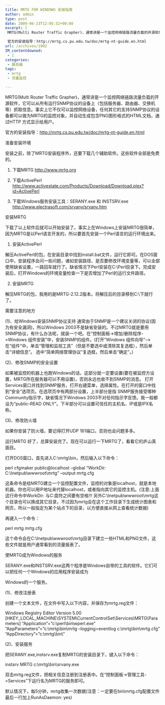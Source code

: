 ```yaml
---
title: MRTG FOR WINDOWS 安装指南
author: admin
type: post
date: 2009-06-23T12:05:52+00:00
excerpt: |
 MRTG(Multi Router Traffic Grapher)，通常讲是一个监控网络链路流量负载的开源软件，它可以从所有运行SNMP协议的设备上（包括服务器、路由器、交换机等）抓取信息。事实上它不仅可以监控网络设备，任何其它的支持SNMP协议的设备都可以做为MRTG的监控对象，并自动生成包含PNG图形格式的HTML文档，通过HTTP 方式显示给用户。

 官方的安装指导：http://mrtg.cs.pu.edu.tw/doc/mrtg-nt-guide.en.html
url: /archives/1902
IM_contentdowned:
 - 1
categories:
 - 服务器
tags:
 - mrtg
 - 流量监控

---
```

MRTG(Multi Router Traffic Grapher)，通常讲是一个监控网络链路流量负载的开源软件，它可以从所有运行SNMP协议的设备上（包括服务器、路由器、交换机等）抓取信息。事实上它不仅可以监控网络设备，任何其它的支持SNMP协议的设备都可以做为MRTG的监控对象，并自动生成包含PNG图形格式的HTML文档，通过HTTP 方式显示给用户。

官方的安装指导：http://mrtg.cs.pu.edu.tw/doc/mrtg-nt-guide.en.html

准备安装环境

安装之前，除了MRTG安装程序外，还要下载几个辅助软件。这些软件全部是免费的。
1. 下载MRTG
http://www.mrtg.org

2. 下载ActivePerl
http://www.activestate.com/Products/Download/Download.plex?id=ActivePerl

3. 下载Windows服务安装工具：SERANY.exe 和 INSTSRV.exe
http://www.electrasoft.com/srvany/srvany.htm

安装MRTG

下载了以上软件后就可以开始安装了。事实上在Windows上安装MRTG很简单，因为MRTG是以Perl语言开发的，所以要首先安装一个Perl语言的运行环境出来。

1. 安装ActivePerl

解压ActivePerl的包，在安装目录中找到install.bat文件，运行它即可。在DOS窗口中，安装程序会问一些问题，诸如安装路径、是否要修改环境变量等，可以全部使用缺省设置，一路回车就行了。缺省情况下Perl安装在C:\Perl目录下。完成安装后，打开Windows的环境变量检查一下是否增加了Perl的运行文件路径。

2. 安装MRTG

解压MRTG的包，我用的是MRTG-2.12.2版本。将解压后的目录移到C:\下就行了。

需要注意的地方

(1)、给Windows安装SNMP协议支持
通常由于SNMP是一个建议关闭的协议(因为有安全漏洞)，所以Windows 2003不是缺省安装的。不过MRTG就是要用SNMP协议，有什么办法呢，就装一个吧。在“控制面板->增加/删除程序->Windows 组件安装”中，安装SNMP的组件。(打开”Windows 组件向导”–>在“组件”中，单击“管理和监视工具”（但是不要选中或清除其复选框），然后单击“详细信息”。
选中“简单网络管理协议”复选框，然后单击“确定”。)

(2)、修改SNMP的安全设置

如果被监控的机器上也跑Windows的话，这部分就一定要设置(要在被监控方设置，MRTG所在服务器可以不用设置)，否则永远也收不到SNMP的消息。
打开Services窗口并找到SNMP服务，打开右键菜单，选择属性。在打开的窗口中找到“安全”选项页。在选项页中有两部分设置，上半部分是指 SNMP服务接受哪种Community指示字，缺省情况下Windows 2003不对任何指示字反馈。我一般都设为“public–READ ONLY”。下半部分可以设置可信任的主机名、IP或是IPX名称。

(3)、修改防火墙

如果你安装了防火墙，要记得打开UDP 161端口，否则也会问题多多。

运行MRTG
好了，总算安装完了。现在可以运行一下MRTG了，看看它的庐山真面目。

打开DOS窗口，首先进入C:\mrtg\bin，然后输入以下命令：

perl cfgmaker public@localhost –global “WorkDir: C:\Inetpub\wwwroot\mrtg” –output mrtg.cfg

这条命令是给MRTG建立一个监控配置文件，监控的对象是localhost，就是本地机器。你也可以用IP地址来代替localhost，或者指向其它的监控主机。(注意:上面这行命令中WorkDir: 与C:盘符之间要有空格!!! 另外C:\Inetpub\wwwroot\mrtg这个目录也可以换成其它目录，不过因为mrtg会在这个工作目录下生成统计图表和网页，所以一般指定为某个站点下的目录，以方便直接从网上查看统计数据)

再键入一个命令：

perl mrtg mrtg.cfg

这个命令会在C:\Inetpub\wwwroot\mrtg目录下建立一些HTML和PNG文件，这些文件就是用户通常看到的流量报表了。

使MRTG成为Windows的服务

SERANY.exe和INSTSRV.exe这两个程序是Windows自带的工具的软件。它们可以把任何一个Windows的应用程序安装成为

Windows的一个服务。

(1)、修改注册表

创建一个文本文件，在文件中写入以下内容，并保存为mrtg.reg文件：

Windows Registry Editor Version 5.00
[HKEY\_LOCAL\_MACHINE\SYSTEM\CurrentControlSet\Services\MRTG\Parameters]
“Application”=”c:\\perl\\bin\\wperl.exe”
“AppParameters”=”c:\\mrtg\\bin\\mrtg –logging=eventlog c:\\mrtg\\bin\\mrtg.cfg”
“AppDirectory”=”c:\\mrtg\\bin\\”

(2)、安装服务

把SERANY.exe,instsrv.exe复制MRTG的安装目录下，键入以下命令：

instsrv MRTG c:\mrtg\bin\srvany.exe

双击mrtg.reg文件，把相关信息注册到注册表中。在“控制面板->管理工具->Services”下运行名为MRTG的服务即可。

默认情况下，每5分钟，mrtg收集一次数据(注意：一定要在bin\mrtg.cfg配置文件最后一行加上RunAsDaemon: yes)